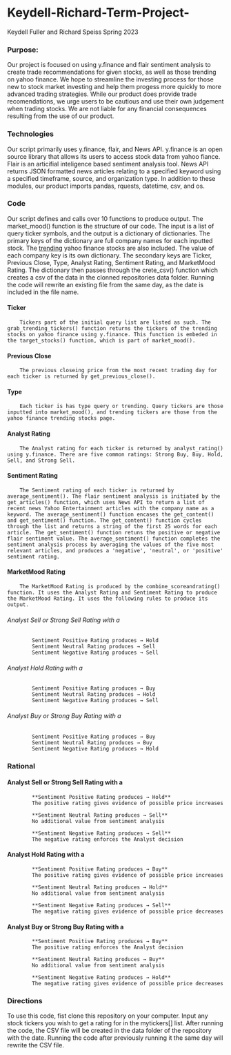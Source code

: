 # Keydell-Richard-Term-Project-

Keydell Fuller and Richard Speiss
Spring 2023


### Purpose:

Our project is focused on using y.finance and flair sentiment analysis to create trade recommendations for given stocks, as well as those trending on yahoo finance. We hope to streamline the investing process for those new to stock market investing and help them progess more quickly to more advanced trading strategies. While our product does provide trade recomendations, we urge users to be cautious and use their own judgement when trading stocks. We are not liable for any financial consequences resulting from the use of our product. 

### Technologies
Our script primarily uses y.finance, flair, and News API. y.finance is an open source library that allows its users to access stock data from yahoo fiance. Flair is an articifial inteligence based sentiment analysis tool. News API returns JSON formatted news articles relating to a specified keyword using a specified timeframe, source, and organization type. In addition to these modules, our product imports pandas, rquests, datetime, csv, and os.  


### Code
Our script defines and calls over 10 functions to produce output. The market_mood() function is the structure of our code. The input is a list of query ticker symbols, and the output is a dictionary of dictionaries. The primary keys of the dictionary are full company names for each inputted stock. The [trending](https://finance.yahoo.com/trending-tickers) yahoo finance stocks are also included. The value of each company key is its own dictionary. The secondary keys are Ticker, Previous Close, Type, Analyst Rating, Sentiment Rating, and MarketMood Rating. The dictionary then passes through the crete_csv() function which creates a csv of the data in the clonned repositories data folder. Running the code will rewrite an existing file from the same day, as the date is included in the file name. 

####    **Ticker**
        Tickers part of the initial query list are listed as such. The grab_trending_tickers() function returns the tickers of the trending stocks on yahoo finance using y.finance. This function is embeded in the target_stocks() function, which is part of market_mood(). 

####    **Previous Close**
        The previous closeing price from the most recent trading day for each ticker is returned by get_previous_close(). 

####    **Type**
        Each ticker is has type query or trending. Query tickers are those inputted into market_mood(), and trending tickers are those from the yahoo finance trending stocks page.

####    **Analyst Rating**
        The Analyst rating for each ticker is returned by analyst_rating() using y.finance. There are five common ratings: Strong Buy, Buy, Hold, Sell, and Strong Sell. 

####    **Sentiment Rating** 
        The Sentiment rating of each ticker is returned by average_sentiment(). The flair sentiment analysis is initiated by the get_articles() function, which uses News API to return a list of recent news Yahoo Entertainment articles with the company name as a keyword. The average_sentiment() function encases the get_content() and get_sentiment() function. The get_content() function cycles through the list and returns a string of the first 25 words for each article. The get_sentiment() function retuns the positive or negative flair sentiment value. The average_sentiment() function completes the sentiment analysis process by averaging the values of the five most relevant articles, and produces a 'negative', 'neutral', or 'positive' sentiment rating. 

####    **MarketMood Rating**
        The MarketMood Rating is produced by the combine_scoreandrating() function. It uses the Analyst Rating and Sentiment Rating to produce the MarketMood Rating. It uses the following rules to produce its output. 

######  Analyst Sell or Strong Sell Rating with a
            Sentiment Positive Rating produces → Hold
            Sentiment Neutral Rating produces → Sell
            Sentiment Negative Rating produces → Sell
        
######  Analyst Hold Rating with a
            Sentiment Positive Rating produces → Buy
            Sentiment Neutral Rating produces → Hold
            Sentiment Negative Rating produces → Sell

######  Analyst Buy or Strong Buy Rating with a
            Sentiment Positive Rating produces → Buy
            Sentiment Neutral Rating produces → Buy
            Sentiment Negative Rating produces → Hold

### Rational

####    **Analyst Sell or Strong Sell Rating with a**

            **Sentiment Positive Rating produces → Hold**
            The positive rating gives evidence of possible price increases

            **Sentiment Neutral Rating produces → Sell**
            No additional value from sentiment analysis 

            **Sentiment Negative Rating produces → Sell**
            The negative rating enforces the Analyst decision 

        
####    **Analyst Hold Rating with a**

            **Sentiment Positive Rating produces → Buy**
            The positive rating gives evidence of possible price increases

            **Sentiment Neutral Rating produces → Hold**
            No additional value from sentiment analysis 

            **Sentiment Negative Rating produces → Sell**
            The negative rating gives evidence of possible price decreases 


####    **Analyst Buy or Strong Buy Rating with a**

            **Sentiment Positive Rating produces → Buy**
            The positive rating enforces the Analyst decision 

            **Sentiment Neutral Rating produces → Buy**
            No additional value from sentiment analysis 

            **Sentiment Negative Rating produces → Hold**
            The negative rating gives evidence of possible price decreases 


### Directions
To use this code, fist clone this repository on your computer. Input any stock tickers you wish to get a rating for in the mytickers[] list. After running the code, the CSV file will be created in the data folder of the repository with the date. Running the code after previously running it the same day will rewrite the CSV file. 